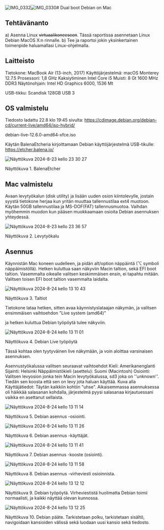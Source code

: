 ![IMG_0332](https://github.com/user-attachments/assets/40254afe-08ae-4a70-b9f3-d27b78ebb106)![IMG_0330](https://github.com/user-attachments/assets/fa94b9e7-8107-45b1-8675-13a370a24fff)# Dual boot Debian on Mac

## Tehtävänanto

a) Asenna Linux ~~virtuaalikoneeseen~~. Tässä raportissa asennetaan Linux Debian MacOS X:n rinnalle.
b) Tee ja raportoi jokin yksinkertainen toimenpide haluamallasi Linux-ohjelmalla.


## Laitteisto

Tietokone: MacBook Air (13-inch, 2017)
Käyttöjärjestelmä: macOS Monterey 12.7.5
Prosessori: 1,8 GHz Kaksiytiminen Intel Core i5
Muisti: 8 Gt 1600 MHz DDR3
Näytönohjain: Intel HD Graphics 6000, 1536 Mt

USB-tikku: Scandisk 128GB USB 3

## OS valmistelu

Tiedosto ladattu 22.8 klo 19:45 sivulta: https://cdimage.debian.org/debian-cd/current-live/amd64/iso-hybrid/

debian-live-12.6.0-amd64-xfce.iso

Käytän BalenaEtcheria kirjoittamaan Debian käyttöjärjestelmä USB-tikulle: https://etcher.balena.io/

![Näyttökuva 2024-8-23 kello 23 30 27](https://github.com/user-attachments/assets/b40074bb-90dd-4954-a889-a856d8780942)

Näyttökuva 1. BalenaEtcher

## Mac valmistelu

Avaan levytyökalun (disk utility) ja lisään uuden osion kiintolevylle, jostain syystä tietokone herjaa kun yritän muuttaa tallennustilaa ext4 muotoon.
Käytän 50GB tallennustilaa ja MS-DOF(FAT) tallennusmuotoa. Vaihdan myöhemmin muodon kun pääsen muokkaamaan osioita Debian asennuksen yhteydessä.

![Näyttökuva 2024-8-23 kello 23 36 57](https://github.com/user-attachments/assets/47b2b0c6-874a-43fe-9875-165eca65b8bb)

Näyttökuva 2. Levytyökalu

## Asennus

Käynnistän Mac koneen uudelleen, ja pidän alt/option näppäintä (⌥ symboli näppäimistöllä).
Hetken kuluttua saan näkyviin Macin taltion, sekä EFI boot taltion. 
Vasemmalta oikealle valitsen keskimmäisen ensin, ei tapahtu mitään.
Valitsen toisen EFI boot taltion vasemmalta laidalta.

![Näyttökuva 2024-8-24 kello 13 10 43](https://github.com/user-attachments/assets/7cb67ec7-e093-4067-ae6f-732f13d0bf5d)

Näyttökuva 3. Taltiot

Tietokone lataa hetken, sitten avaa käynnistyslataajan näkymän, ja valitsen ensimmäisen vaihtoehdon "Live system (amd64)"

ja hetken kuluttua Debian työpöytä tulee näkyviin.

![Näyttökuva 2024-8-24 kello 13 11 01](https://github.com/user-attachments/assets/1889fb31-9439-4969-addb-25f585c931b7)

Näyttökuva 4. Debian Live työpöytä

Tässä kohtaa olen tyytyväinen live näkymään, ja voin aloittaa varsinaisen asennuksen.

Asennustyökalussa valitsen seuraavat vaihtoehdot
Kieli: Amerikanenglanti
Sijainti: Helsinki
Näppäimistökieli (asettelu): Suomi (Macintosh)
Osiointi: Valitsen levyosion jonka tein Macin levytyökalussa, sd3 joka on ''unknown''. Tiedän sen koosta että sen on levy jota haluan käyttää. Kuva alla
Käyttäjätiedot: Täytän kaikkiin kohtiin "uhse". Aikaisemmassa asennuksessa oli häikkää salasanan kohdalla, järjestelmä pyysi salasanaa kirjautuessani vaikka en asettanut sellaista.

![Näyttökuva 2024-8-24 kello 13 11 14](https://github.com/user-attachments/assets/548aa362-3f76-42fa-bf3e-5343df9e3bb2)

Näyttökuva 5. Debian asennus -osiointi.

![Näyttökuva 2024-8-24 kello 13 11 26](https://github.com/user-attachments/assets/37efc19d-c0bd-440f-bfb6-bae914d2b543)

Näyttökuva 6. Debian asennus -käyttäjät.

![Näyttökuva 2024-8-24 kello 13 11 41](https://github.com/user-attachments/assets/9275d533-3954-4c38-8874-bf5eb65e8090)

Näyttökuva 7. Debian asennus -kooste (osiointi).

![Näyttökuva 2024-8-24 kello 13 11 58](https://github.com/user-attachments/assets/2d7dad99-e377-4fd7-a352-cbb47a5f94d8)

Näyttökuva 8. Debian asennus -virheviesti osioinnista.

![Näyttökuva 2024-8-24 kello 13 12 12](https://github.com/user-attachments/assets/1837f3e6-fdbb-477d-8392-a3f4216238d4)

Näyttökuva 9. Debian työpöytä. Virheviestistä huolimatta Debian toimii normaalisti, ja kaikki näyttää olevan kunnossa.

![Näyttökuva 2024-8-24 kello 13 12 25](https://github.com/user-attachments/assets/71c58137-5aa5-4cf8-9e23-884cd2d6e2e3)

Näyttökuva 10. Debian pääte. Tarkistetaan polku, tarkistetaan sisältö, navigoidaan kansioiden välissä sekä luodaan uusi kansio sekä tiedosto.

